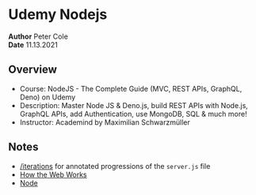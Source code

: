 # Udemy Nodejs

**Author** Peter Cole  
**Date** 11.13.2021

## Overview

- Course: NodeJS - The Complete Guide (MVC, REST APIs, GraphQL, Deno) on Udemy
- Description: Master Node JS & Deno.js, build REST APIs with Node.js, GraphQL APIs, add Authentication, use MongoDB, SQL & much more!
- Instructor: Academind by Maximilian Schwarzmüller

## Notes

- [/iterations](/iterations) for annotated progressions of the `server.js` file
- [How the Web Works](/notes/how_the_web_works.md)
- [Node](/notes/node.md)
